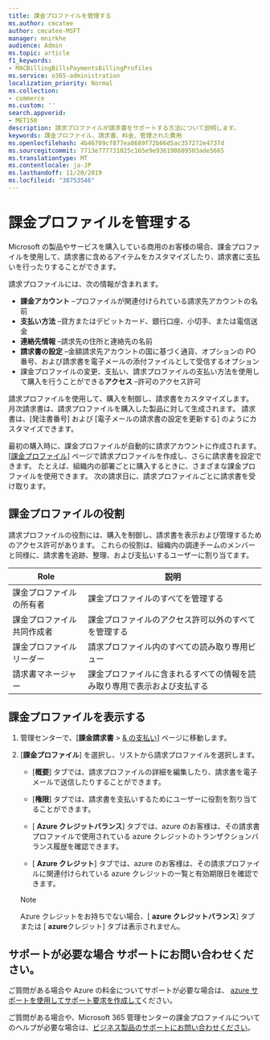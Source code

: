 ```yaml
---
title: 課金プロファイルを管理する
ms.author: cmcatee
author: cmcatee-MSFT
manager: mnirkhe
audience: Admin
ms.topic: article
f1_keywords:
- MACBillingBillsPaymentsBillingProfiles
ms.service: o365-administration
localization_priority: Normal
ms.collection:
- commerce
ms.custom: ''
search.appverid:
- MET150
description: 請求プロファイルが請求書をサポートする方法について説明します。
keywords: 課金プロファイル、請求書、料金、管理された費用
ms.openlocfilehash: 4b46709cf877ea8689f72b66d5ac357272e4737d
ms.sourcegitcommit: 7713e777731025c165e9e936198609503ade5665
ms.translationtype: MT
ms.contentlocale: ja-JP
ms.lasthandoff: 11/20/2019
ms.locfileid: "38753546"
---
```

# <a name="manage-billing-profiles"></a>課金プロファイルを管理する
Microsoft の製品やサービスを購入している商用のお客様の場合、課金プロファイルを使用して、請求書に含めるアイテムをカスタマイズしたり、請求書に支払いを行ったりすることができます。

請求プロファイルには、次の情報が含まれます。

- **課金アカウント** &ndash;プロファイルが関連付けられている請求先アカウントの名前
- **支払い方法** &ndash;貸方またはデビットカード、銀行口座、小切手、または電信送金
- **連絡先情報** &ndash;請求先の住所と連絡先の名前
- **請求書の設定** &ndash;金額請求先アカウントの国に基づく通貨、オプションの PO 番号、および請求書を電子メールの添付ファイルとして受信するオプション
- 課金プロファイルの変更、支払い、請求プロファイルの支払い方法を使用して購入を行うことができる**アクセス** &ndash;許可のアクセス許可

請求プロファイルを使用して、購入を制御し、請求書をカスタマイズします。 月次請求書は、請求プロファイルを購入した製品に対して生成されます。 請求書は、[発注書番号] および [電子メールの請求書の設定を更新する] のようにカスタマイズできます。

最初の購入時に、課金プロファイルが自動的に請求アカウントに作成されます。 [<a href="https://go.microsoft.com/fwlink/p/?linkid=2103629" target="_blank">課金プロファイル</a>] ページで請求プロファイルを作成し、さらに請求書を設定できます。 たとえば、組織内の部署ごとに購入するときに、さまざまな課金プロファイルを使用できます。 次の請求日に、請求プロファイルごとに請求書を受け取ります。

## <a name="billing-profile-roles"></a>課金プロファイルの役割

請求プロファイルの役割には、購入を制御し、請求書を表示および管理するためのアクセス許可があります。 これらの役割は、組織内の調達チームのメンバーと同様に、請求書を追跡、整理、および支払いするユーザーに割り当てます。

| Role                          | 説明                                                                       |
|-----------------------------  |---------------------------------------------------------------------------------  |
| 課金プロファイルの所有者         | 課金プロファイルのすべてを管理する                                           |
| 課金プロファイル共同作成者   | 課金プロファイルのアクセス許可以外のすべてを管理する                         |
| 課金プロファイルリーダー        | 請求プロファイル内のすべての読み取り専用ビュー                                 |
| 請求書マネージャー               | 課金プロファイルに含まれるすべての情報を読み取り専用で表示および支払する   |

## <a name="view-billing-profiles"></a>課金プロファイルを表示する

1. 管理センターで、[**課金請求書** \> <a href="https://go.microsoft.com/fwlink/p/?linkid=848039" target="_blank">& の支払い</a>] ページに移動します。

2. [**課金プロファイル**] を選択し、リストから請求プロファイルを選択します。

    - [**概要**] タブでは、請求プロファイルの詳細を編集したり、請求書を電子メールで送信したりすることができます。

    - [**権限**] タブでは、請求書を支払いするためにユーザーに役割を割り当てることができます。

    - [ **Azure クレジットバランス**] タブでは、azure のお客様は、その請求書プロファイルで使用されている azure クレジットのトランザクションバランス履歴を確認できます。

    - [ **Azure クレジット**] タブでは、azure のお客様は、その請求プロファイルに関連付けられている azure クレジットの一覧と有効期限日を確認できます。

    > [!NOTE]
    > Azure クレジットをお持ちでない場合、[ **azure クレジットバランス**] タブまたは [ **azure**クレジット] タブは表示されません。

## <a name="need-help-contact-support"></a>サポートが必要な場合 サポートにお問い合わせください。

ご質問がある場合や Azure の料金についてサポートが必要な場合は、 <a href="https://portal.azure.com/#blade/Microsoft_Azure_Support/HelpAndSupportBlade/newsupportrequest" target="_blank">azure サポートを使用してサポート要求を作成して</a>ください。

ご質問がある場合や、Microsoft 365 管理センターの課金プロファイルについてのヘルプが必要な場合は、[ビジネス製品のサポートにお問い合わせください](https://docs.microsoft.com/office365/admin/contact-support-for-business-products)。